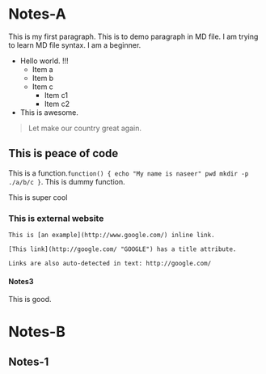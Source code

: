 # Notes-A
This is my first paragraph. This is to demo paragraph in MD file. I am trying to learn MD file syntax. I am a beginner.
* Hello world. !!!
  * Item a
  * Item b
  * Item c
    * Item c1
    * Item c2
* This is awesome.

> Let make our country great again.

## This is peace of code
This is a function.`function() {
  echo "My name is naseer"
  pwd
  mkdir -p ./a/b/c
  }`. This is dummy function.

This is super cool

### This is external website
```
This is [an example](http://www.google.com/) inline link.

[This link](http://google.com/ "GOOGLE") has a title attribute.

Links are also auto-detected in text: http://google.com/
```

#### Notes3
This is good.

# Notes-B
## Notes-1
